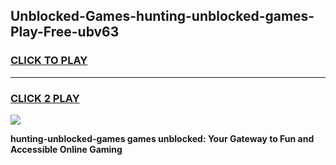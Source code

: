 
## Unblocked-Games-hunting-unblocked-games-Play-Free-ubv63
<h3>
<a href="https://premium76.site?title=hunting-unblocked-games&ref=21A">CLICK TO PLAY</a></h3>
<hr>

<h3>
<a href="https://premium76.site?title=hunting-unblocked-games&ref=21A">CLICK 2 PLAY</a>
  
</h3>

<a href="https://premium76.site?title=hunting-unblocked-games&ref=21A"><img src="https://clearcache.store/games.png"></a>


**hunting-unblocked-games games unblocked: Your Gateway to Fun and Accessible Online Gaming**
